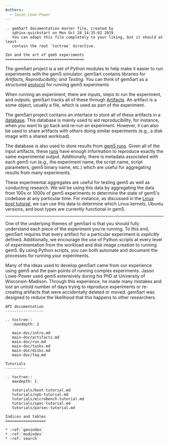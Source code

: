 ```yaml
---
Authors:
  - Jason Lowe-Power
---
```


```eval_rst
.. gem5art documentation master file, created by
   sphinx-quickstart on Mon Oct 28 14:35:02 2019.
   You can adapt this file completely to your liking, but it should at least
   contain the root `toctree` directive.

Zen and the art of gem5 experiments
===================================
```

The gem5art project is a set of Python modules to help make it easier to run experiments with the gem5 simulator.
gem5art contains libraries for *Artifacts, Reproducibility, and Testing.*
You can think of gem5art as a structured [protocol](https://en.wikipedia.org/wiki/Protocol_(science)) for running gem5 experiments

When running an experiment, there are inputs, steps to run the experiment, and outputs.
gem5art tracks all of these through [Artifacts](main-doc/artifacts).
An artifact is a some object, usually a file, which is used as part of the experiment.

The gem5art project contains an interface to store all of these artifacts in a [database](artifacts.html#artifactdb).
This database is mainly used to aid reproducibility, for instance, when you want to go back and re-run an experiment.
However, it can also be used to share artifacts with others doing similar experiments (e.g., a disk image with a shared workload).

The database is also used to store results from [gem5 runs](main-doc/run).
Given all of the input artifacts, these [runs](run.html#runs-api-documentation) have enough information to reproduce exactly the same experimental output.
Additionally, there is metadata associated with each gem5 run (e.g., the experiment name, the script name, script parameters, gem5 binary name, etc.) which are useful for aggregating results from many experiments.

These experimental aggregates are useful for testing gem5 as well as conducting research.
We will be using this data by aggregating the data from 100s or 1000s of gem5 experiments to determine the state of gem5's codebase at any particular time.
For instance, as discussed in the [Linux boot tutorial](tutorials/boot-tutorial), we can use this data to determine which Linux kernels, Ubuntu versions, and boot types are currently functional in gem5.

----

One of the underlying themes of gem5art is that you should fully understand each piece of the experiment you're running.
To this end, gem5art requires that every artifact for a particular experiment is *explicitly* defined.
Additionally, we encourage the use of Python scripts at every level of experimentation from the workload and disk image creation to running gem5.
By using Python scripts, you can both automate and document the processes for running your experiments.

Many of the ideas used to develop gem5art came from our experience using gem5 and the pain points of running complex experiments.
Jason Lowe-Power used gem5 extensively during his PhD at University of Wisconsin-Madison.
Through this experience, he made many mistakes and lost an untold number of days trying to reproduce experiments or re-creating artifacts that were accidentally deleted or moved.
gem5art was designed to reduce the likelihood that this happens to other researchers.



```eval_rst
API documentation
-----------------

.. toctree::
   :maxdepth: 2

   main-doc/intro.md
   main-doc/artifacts.md
   main-doc/run.md
   main-doc/tasks.md
   main-doc/disks.md
   main-doc/faq.md

Tutorials
---------

.. toctree::
   maxdepth: 1

   tutorials/boot-tutorial.md
   tutorials/npb-tutorial.md
   tutorials/microbench-tutorial.md
   tutorials/spec-tutorial.md
   tutorials/parsec-tutorial.md

Indices and tables
==================

* :ref:`genindex`
* :ref:`modindex`
* :ref:`search`
```

